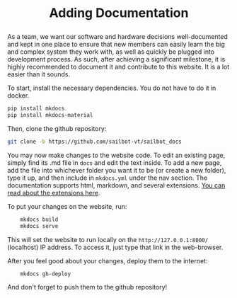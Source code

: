 # <p style="text-align: center;"> Adding Documentation </p>

As a team, we want our software and hardware decisions well-documented and kept in one place to ensure that new members can easily learn the big and complex system they work with, as well as quickly be plugged into development process. As such, after achieving a significant milestone, it is highly recommended to document it and contribute to this website. It is a lot easier than it sounds.

To start, install the necessary dependencies. You do not have to do it in docker.

```sh
pip install mkdocs
pip install mkdocs-material
```

Then, clone the github repository:
```sh
git clone -b https://github.com/sailbot-vt/sailbot_docs
```

You may now make changes to the website code. To edit an existing page, simply find its .md file in `docs` and edit the text inside. To add a new page, add the file into whichever folder you want it to be (or create a new folder), type it up, and then include in `mkdocs.yml` under the nav section. The documentation supports html, markdown, and several extensions. <a href="https://facelessuser.github.io/pymdown-extensions">You can read about the extensions here</a>.

To put your changes on the website, run:
```sh
    mkdocs build
    mkdocs serve
```

This will set the website to run locally on the `http://127.0.0.1:8000/` (localhost) IP address. To access it, just type that link in the web-browser.

After you feel good about your changes, deploy them to the internet:
```sh
    mkdocs gh-deploy
```

And don't forget to push them to the github repository!
